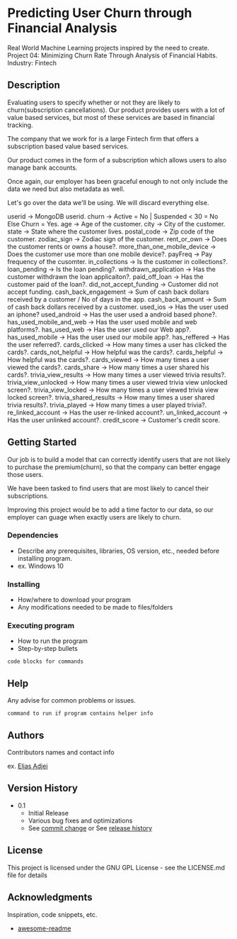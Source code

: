 # Predicting User Churn through Financial Analysis

Real World Machine Learning projects inspired by the need to create.
Project 04: Minimizing Churn Rate Through Analysis of Financial Habits.
Industry: Fintech


## Description

Evaluating users to specify whether or not they are likely to churn(subscription cancellations).
Our product provides users with a lot of value based services, but most of these services
are based in financial tracking.

The company that we work for is a large Fintech firm that offers a subscription based
value based services.

Our product comes in the form of a subscription which allows users to also manage bank
accounts.

Once again, our employer has been graceful enough to not only include the data we need
but also metadata as well.

Let's go over the data we'll be using.
We will discard everything else.

userid -> MongoDB userid.
churn  -> Active = No | Suspended < 30 = No Else Churn = Yes.
age -> Age of the customer.
city -> City of the customer.
state -> State where the customer lives.
postal_code -> Zip code of the customer.
zodiac_sign -> Zodiac sign of the customer.
rent_or_own -> Does the customer rents or owns a house?.
more_than_one_mobile_device -> Does the customer use more than one mobile device?.
payFreq -> Pay frequency of the cusomter.
in_collections -> Is the customer in collections?.
loan_pending -> Is the loan pending?.
withdrawn_application -> Has the customer withdrawn the loan applicaiton?.
paid_off_loan -> Has the customer paid of the loan?.
did_not_accept_funding -> Customer did not accept funding.
cash_back_engagement -> Sum of cash back dollars received by a customer / No of days in the app.
cash_back_amount -> Sum of cash back dollars received by a customer.
used_ios -> Has the user used an iphone?
used_android -> Has the user used a android based phone?.
has_used_mobile_and_web -> Has the user used mobile and web platforms?.
has_used_web -> Has the user used our Web app?.
has_used_mobile -> Has the user used our mobile app?.
has_reffered -> Has the user referred?.
cards_clicked -> How many times a user has clicked the cards?.
cards_not_helpful -> How helpful was the cards?.
cards_helpful -> How helpful was the cards?.
cards_viewed -> How many times a user viewed the cards?.
cards_share -> How many times a user shared his cards?.
trivia_view_results -> How many times a user viewed trivia results?.
trivia_view_unlocked -> How many times a user viewed trivia view unlocked screen?.
trivia_view_locked -> How many times a user viewed trivia view locked screen?.
trivia_shared_results -> How many times a user shared trivia results?.
trivia_played -> How many times a user played trivia?.
re_linked_account -> Has the user re-linked account?.
un_linked_account -> Has the user unlinked account?.
credit_score -> Customer's credit score.



## Getting Started

Our job is to build a model that can correctly identify users
that are not likely to purchase the premium(churn), so that the company can better engage
those users.

We have been tasked to find users that are most likely to cancel their subscriptions.

Improving this project would be to add a time factor to our data, so our employer
can guage when exactly users are likely to churn.


### Dependencies

* Describe any prerequisites, libraries, OS version, etc., needed before installing program.
* ex. Windows 10

### Installing

* How/where to download your program
* Any modifications needed to be made to files/folders

### Executing program

* How to run the program
* Step-by-step bullets
```
code blocks for commands
```

## Help

Any advise for common problems or issues.
```
command to run if program contains helper info
```

## Authors

Contributors names and contact info

ex. [Elias Adjei](https://adjeielias90.github.io)

## Version History


* 0.1
    * Initial Release
    * Various bug fixes and optimizations
    * See [commit change]() or See [release history]()


## License

This project is licensed under the GNU GPL License - see the LICENSE.md file for details

## Acknowledgments

Inspiration, code snippets, etc.
* [awesome-readme](https://github.com/matiassingers/awesome-readme)